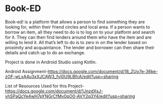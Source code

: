 # Book-ED
Book-ed! is a platform that allows a person to find something they are looking for,
within their friend circles and local area. If a person wants to borrow an item, all they need to do is to log on
to your platform and search for it. They can then find lenders around them who have the item and are
willing to lend it. All that’s left to do is to zero in on the lender based on proximity and acquaintance. The
lender and borrower can then share their details and catch up to do an exchange.

Project is done in Android Studio using Kotlin.

Android Assignment-https://docs.google.com/document/d/18_ZUo7e-36ke-zOF-wLxA4u3xXJCAW3_fyI0U9LBfcA/edit?usp=sharing

List of Resources Used for this Project-https://docs.google.com/document/d/1JnzdXsJ-yhSPaQcYe4wH7pYNGrCfMv0pO0-AVY2q3Y4/edit?usp=sharing
